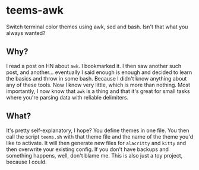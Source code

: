 # teems-awk

Switch terminal color themes using awk, sed and bash. Isn't that what you always wanted?

## Why?

I read a post on HN about `awk`. I bookmarked it. I then saw another such post, and another... eventually I said enough is enough and decided to learn the basics and throw in some bash. Because I didn't know anything about any of these tools. Now I know very little, which is more than nothing. Most importantly, I now know that `awk` is a thing and that it's great for small tasks where you're parsing data with reliable delimiters.

## What?

It's pretty self-explanatory, I hope? You define themes in one file. You then call the script `teems.sh` with that theme file and the name of the theme you'd like to activate. It will then generate new files for `alacritty` and `kitty` and then overwrite your existing config. If you don't have backups and something happens, well, don't blame me. This is also just a toy project, because I could.
